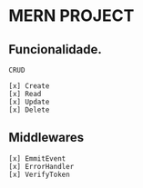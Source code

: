 # MERN PROJECT

## Funcionalidade.

```
CRUD

[x] Create
[x] Read
[x] Update
[x] Delete
```

## Middlewares

```
[x] EmmitEvent
[x] ErrorHandler
[x] VerifyToken
```

